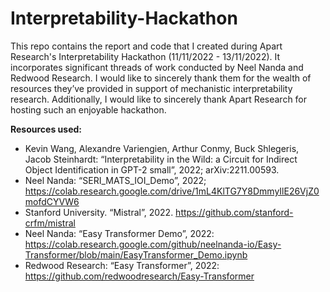 # Interpretability-Hackathon
This repo contains the report and code that I created during Apart Research's Interpretability Hackathon (11/11/2022 - 13/11/2022). It incorporates significant threads of work conducted by Neel Nanda and Redwood Research. I would like to sincerely thank them for the wealth of resources they’ve provided in support of mechanistic interpretability research. Additionally, I would like to sincerely thank Apart Research for hosting such an enjoyable hackathon.

**Resources used:**
* Kevin Wang, Alexandre Variengien, Arthur Conmy, Buck Shlegeris, Jacob Steinhardt: “Interpretability in the Wild: a Circuit for Indirect Object Identification in GPT-2 small”, 2022; arXiv:2211.00593.
* Neel Nanda: “SERI_MATS_IOI_Demo”, 2022; https://colab.research.google.com/drive/1mL4KlTG7Y8DmmyIlE26VjZ0mofdCYVW6
* Stanford University. “Mistral”, 2022. https://github.com/stanford-crfm/mistral
* Neel Nanda: “Easy Transformer Demo”, 2022: https://colab.research.google.com/github/neelnanda-io/Easy-Transformer/blob/main/EasyTransformer_Demo.ipynb
* Redwood Research: “Easy Transformer”, 2022: https://github.com/redwoodresearch/Easy-Transformer 
